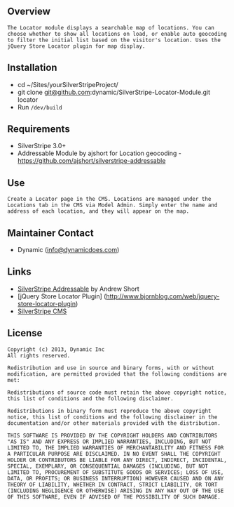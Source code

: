 ## Overview

	The Locator module displays a searchable map of locations. You can choose whether to show all locations on load, or enable auto geocoding to filter the initial list based on the visitor's location. Uses the jQuery Store Locator plugin for map display.

## Installation ##

 * cd ~/Sites/yourSilverStripeProject/
 * git clone git@github.com:dynamic/SilverStripe-Locator-Module.git locator
 * Run `/dev/build`

## Requirements ##

 *  SilverStripe 3.0+
 *  Addressable Module by ajshort for Location geocoding - https://github.com/ajshort/silverstripe-addressable
 
## Use ##

	Create a Locator page in the CMS. Locations are managed under the Locations tab in the CMS via Model Admin. Simply enter the name and address of each location, and they will appear on the map.

## Maintainer Contact ##

 *  Dynamic (<info@dynamicdoes.com>)

## Links ##

 * [SilverStripe Addressable](https://github.com/ajshort/silverstripe-addressable) by Andrew Short
 * [jQuery Store Locator Plugin] (http://www.bjornblog.com/web/jquery-store-locator-plugin)
 * [SilverStripe CMS](http://www.silverstripe.org/)

## License ##

	Copyright (c) 2013, Dynamic Inc
	All rights reserved.

	Redistribution and use in source and binary forms, with or without modification, are permitted provided that the following conditions are met:

	Redistributions of source code must retain the above copyright notice, this list of conditions and the following disclaimer.
	
	Redistributions in binary form must reproduce the above copyright notice, this list of conditions and the following disclaimer in the documentation and/or other materials provided with the distribution.
	
	THIS SOFTWARE IS PROVIDED BY THE COPYRIGHT HOLDERS AND CONTRIBUTORS "AS IS" AND ANY EXPRESS OR IMPLIED WARRANTIES, INCLUDING, BUT NOT LIMITED TO, THE IMPLIED WARRANTIES OF MERCHANTABILITY AND FITNESS FOR A PARTICULAR PURPOSE ARE DISCLAIMED. IN NO EVENT SHALL THE COPYRIGHT HOLDER OR CONTRIBUTORS BE LIABLE FOR ANY DIRECT, INDIRECT, INCIDENTAL, SPECIAL, EXEMPLARY, OR CONSEQUENTIAL DAMAGES (INCLUDING, BUT NOT LIMITED TO, PROCUREMENT OF SUBSTITUTE GOODS OR SERVICES; LOSS OF USE, DATA, OR PROFITS; OR BUSINESS INTERRUPTION) HOWEVER CAUSED AND ON ANY THEORY OF LIABILITY, WHETHER IN CONTRACT, STRICT LIABILITY, OR TORT (INCLUDING NEGLIGENCE OR OTHERWISE) ARISING IN ANY WAY OUT OF THE USE OF THIS SOFTWARE, EVEN IF ADVISED OF THE POSSIBILITY OF SUCH DAMAGE.